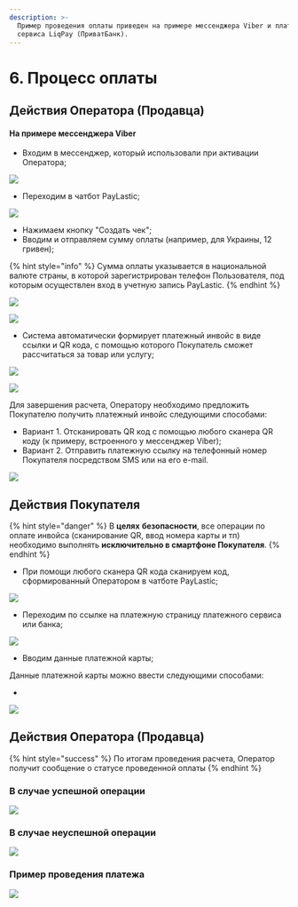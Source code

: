 ```yaml
---
description: >-
  Пример проведения оплаты приведен на примере мессенджера Viber и платежного
  сервиса LiqPay (ПриватБанк).
---
```


# 6. Процесс оплаты

## Действия Оператора \(Продавца\)

#### На примере мессенджера Viber

* Входим в мессенджер, который использовали при активации Оператора;

![](../.gitbook/assets/image-52.png)

* Переходим в чатбот PayLastic;

![](../.gitbook/assets/image-17.png)

* Нажимаем кнопку "Создать чек";
* Вводим и отправляем сумму оплаты \(например, для Украины, 12 гривен\);

{% hint style="info" %}
Сумма оплаты указывается в национальной валюте страны, в которой зарегистрирован телефон Пользователя, под которым осуществлен вход в учетную запись PayLastic.
{% endhint %}

![](../.gitbook/assets/image-57.png)

![](../.gitbook/assets/image-8.png)

* Система автоматически формирует платежный инвойс в виде ссылки и QR кода, с помощью которого Покупатель сможет рассчитаться  за товар или услугу;

![](../.gitbook/assets/image-33.png)

![](../.gitbook/assets/image-39.png)

Для завершения расчета, Оператору необходимо предложить Покупателю получить платежный инвойс следующими способами:

* Вариант 1. Отсканировать QR код с помощью любого сканера QR коду \(к примеру, встроенного у мессенджер Viber\);
* Вариант 2. Отправить платежную ссылку на телефонный номер Покупателя посредством SMS или на его e-mail.

![](../.gitbook/assets/image-3.png)

## Действия Покупателя

{% hint style="danger" %}
В **целях** **безопасности**, все операции по оплате инвойса \(сканирование QR, ввод номера карты и тп\) необходимо выполнять **исключительно в смартфоне Покупателя**.
{% endhint %}

* При помощи любого сканера QR кода сканируем код, сформированный Оператором в чатботе PayLastic; 

![](../.gitbook/assets/image-44.png)

* Переходим по ссылке на платежную страницу платежного сервиса или банка;

![](../.gitbook/assets/image-60.png)

* Вводим данные платежной карты;

Данные платежной карты можно ввести следующими способами:

* 
![](../.gitbook/assets/image-11.png)

## Действия Оператора \(Продавца\)

{% hint style="success" %}
По итогам проведения расчета, Оператор получит сообщение о статусе проведенной оплаты
{% endhint %}

### В случае успешной операции

![](../.gitbook/assets/image-41.png)

### В случае неуспешной операции

![](../.gitbook/assets/image-27.png)

### Пример проведения платежа

![](../.gitbook/assets/ezgif.com-video-to-gif_mnaual.gif)

